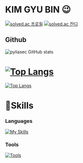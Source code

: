 # KIM GYU BIN 😉

[![solved.ac 프로필](http://mazassumnida.wtf/api/v2/generate_badge?boj=pyliasec)](https://solved.ac/pyliasec)
[![solved.ac 잔디](http://mazandi.herokuapp.com/api?handle=pyliasec&theme=warm)](https://solved.ac/pyliasec)

## Github
![pyliasec GitHub stats](https://github-readme-stats.vercel.app/api?username=pyliasec&theme=dark&show_icons=true)
# [![Top Langs](https://github-readme-stats.vercel.app/api/top-langs/?username=pyliasec&langs_count=8&layout=compact&theme=dark)](https://github.com/pyliasec)
[![Top Langs](https://github-readme-stats.vercel.app/api/top-langs/?username=pyliasec&langs_count=8&layout=compact&theme=dark)](https://github.com/pyliasec)
# 💪Skills
### Languages
[![My Skills](https://skillicons.dev/icons?i=py,r,c,cpp,go&theme=light)](https://skillicons.dev)
<br>
### Tools
[![Tools](https://skillicons.dev/icons?i=vscode,git,github&theme=light)](https://skillicons.dev)
